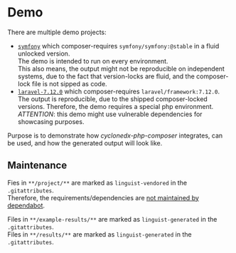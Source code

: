 # Demo

There are multiple demo projects:

* [`symfony`](symfony/README.md)
  which composer-requires `symfony/symfony:@stable` in a fluid unlocked version.  
  The demo is intended to run  on every environment.  
  This also means, the output might not be reproducible on independent systems, 
  due to the fact that version-locks are fluid, and the composer-lock file is not sipped as code.
* [`laravel-7.12.0`](laravel-7.12.0/README.md) 
  which composer-requires `laravel/framework:7.12.0`.  
  The output is reproducible, due to the shipped composer-locked versions.
  Therefore, the demo requires a special php environment.  
  *ATTENTION*: this demo might use vulnerable dependencies for showcasing purposes.


Purpose is to demonstrate how _cyclonedx-php-composer_ integrates, can be used,
and how the generated output will look like.

## Maintenance 

Fies in `**/project/**` are marked as `linguist-vendored` in the `.gitattributes`.  
Therefore, the requirements/dependencies are 
[not maintained by dependabot](https://docs.github.com/en/code-security/supply-chain-security/configuration-options-for-dependency-updates#vendor).

Files in `**/example-results/**` are marked as `linguist-generated` in the `.gitattributes`.  
Files in `**/results/**` are marked as `linguist-generated` in the `.gitattributes`.  
